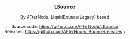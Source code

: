 <div align="center">

### LBounce
By AFterNode, LiquidBounce(Legacy) based

Source code: https://github.com/AFterNode/LBounce \
Releases: https://github.com/AFterNode/LBounce/releases \

</div>
